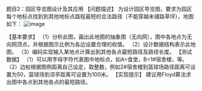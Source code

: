  题目2：园区导览图设计及其应用
【问题描述】
为设计园区导览图，要求为园区每个地标点找到到其他地标点路程最短的合法路径（不能穿越未铺路草坪），地图如下：
 ![image](https://user-images.githubusercontent.com/81619995/147397784-95e113ef-9a7e-45fd-a7ce-5b137a537a19.png)

【基本要求】
（1）分析此图，画出此地图的抽象图（无向网），图中各地点为无向网顶点，并根据图示比例为各边设置合理的权值。
（2）设计数据结构表示此地图。
（3）编码实现输入某地点计算出到其他各点最短路径及路径长度。
【测试数据】
（1）可以用字母字符代表图中地标点，如A=食堂，B=1#宿舍楼，等。
（2）边权根据图例距离自己设定，取整数，例如2#宿舍楼到篮球场路径距离可设置为50，篮球场到凉亭距离可设置为100米。
【实现提示】
建议用Floyd算法求出图中各点到其他各点的最短路径。

